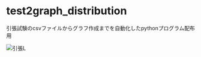 # test2graph_distribution
引張試験のcsvファイルからグラフ作成までを自動化したpythonプログラム配布用

![引張L](https://user-images.githubusercontent.com/88224293/187705670-b961e9aa-f88c-455b-b843-377fe5e62a73.png)
